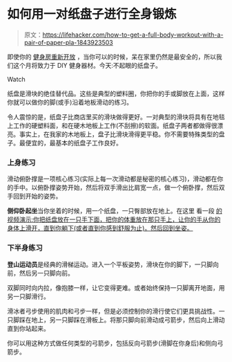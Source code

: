 # 如何用一对纸盘子进行全身锻炼

> 原文：<https://lifehacker.com/how-to-get-a-full-body-workout-with-a-pair-of-paper-pla-1843923503>

即使你的 [健身房重新开放](https://vitals.lifehacker.com/how-to-stay-safe-when-you-go-back-to-the-gym-1843568135) ，当你可以的时候，呆在家里仍然是最安全的，所以我们这个月将致力于 DIY 健身器材。今天:不起眼的纸盘子。

Watch

纸盘是滑块的绝佳替代品。这些是典型的塑料圈，你把你的手或脚放在上面，这样你就可以做你的脚(或手)沿着地板滑动的练习。

令人震惊的是，纸盘子比商店里买的滑块做得更好。一对典型的滑块将具有在地毯上工作的硬塑料面，和在硬木地板上工作(不刮擦)的软面。纸盘子两者都做得很漂亮。事实上，在我家的木地板上，盘子比滑块滑得更平稳。你不需要特殊类型的盘子。最便宜的，最基本的纸盘子工作良好。

### 上身练习

滑动俯卧撑是一项核心练习(实际上每一次滑动都是秘密的核心练习)，滑动都在你的手中。以俯卧撑姿势开始，然后将双手滑出比肩宽一点，做一个俯卧撑，然后双手回到开始的姿势。

**侧仰卧起坐**当你坐着的时候，用一个纸盘，一只臀部放在地上。在这里 看一段 [的视频演示:你把纸盘放在一只手下面，把你的体重放在那只手上，让你的手从你的身体上滑开，直到你躺下(或者直到你感到舒服为止)。然后回到坐姿。](https://youtu.be/zPJlgA8VkNw?t=206)

### 下半身练习

**登山运动员**是经典的滑梯运动。进入一个平板姿势，滑块在你的脚下，一只脚向前，然后另一只脚向前。

双脚同时向内拉，像抱膝一样，让它变得更难。或者始终保持一只脚离开地面，用另一只脚滑行。

滑冰者弓步使用的肌肉和弓步一样，但是必须控制你的滑行使它们更具挑战性。一只脚踩在地上，另一只脚踩在滑板上。将那只脚向前滑动成弓箭步，然后向上滑动直到你站起来。

你可以用这种方式做任何类型的弓箭步，包括反向弓箭步(滑脚在你身后)和侧向弓箭步。